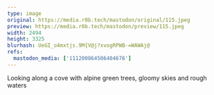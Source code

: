 ```yaml
---
type: image
original: https://media.r0b.tech/mastodon/original/115.jpeg
preview: https://media.r0b.tech/mastodon/preview/115.jpeg
width: 2494
height: 3325
blurhash: UeGI_o4mxtjs.9M{V@j?xvogRPWB-=WAWAj@
refs:
  mastodon_media: ['111200864506404676']
---
```


Looking along a cove with alpine green trees, gloomy skies and rough waters 
